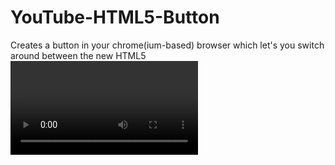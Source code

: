 # YouTube-HTML5-Button

Creates a button in your chrome(ium-based) browser which let's you switch around between the new HTML5 <video> (standard) and the old Flash player on YouTube.
The icon of the button lets you know which player is currently active.